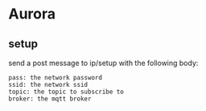 # Aurora




## setup ##
send a post message to ip/setup with the following body:
```
pass: the network password
ssid: the network ssid
topic: the topic to subscribe to
broker: the mqtt broker
```
